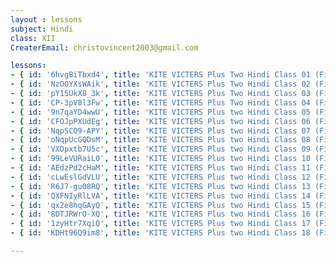 ```yaml
--- 
layout : lessons 
subject: Hindi
class: XII
CreaterEmail: christovincent2003@gmail.com

lessons:
- { id: '6hvgBiTbxd4', title: 'KITE VICTERS Plus Two Hindi Class 01 (First Bell-ഫസ്റ്റ് ബെല്‍)' }
- { id: 'NzOOYXsWAik', title: 'KITE VICTERS Plus Two Hindi Class 02 (First Bell-ഫസ്റ്റ് ബെല്‍)' }
- { id: 'pY15UkX8_3k', title: 'KITE VICTERS Plus Two Hindi Class 03 (First Bell-ഫസ്റ്റ് ബെല്‍)' }
- { id: 'CP-3pV8l3Fw', title: 'KITE VICTERS Plus Two Hindi Class 04 (First Bell-ഫസ്റ്റ് ബെല്‍)' }
- { id: '9n7qaYD4wwU', title: 'KITE VICTERS Plus two Hindi Class 05 (First Bell-ഫസ്റ്റ് ബെല്‍)' }
- { id: 'CFOJpPXUdEg', title: 'KITE VICTERS Plus two Hindi Class 06 (First Bell-ഫസ്റ്റ് ബെല്‍)' }
- { id: 'NqpSCO9-APY', title: 'KITE VICTERS Plus two Hindi Class 07 (First Bell-ഫസ്റ്റ് ബെല്‍)' }
- { id: 'oNqpUcGQDsM', title: 'KITE VICTERS Plus two Hindi Class 08 (First Bell-ഫസ്റ്റ് ബെല്‍)' }
- { id: 'VXOpxtb7U5c', title: 'KITE VICTERS Plus two Hindi Class 09 (First Bell-ഫസ്റ്റ് ബെല്‍)' }
- { id: '99LeVURaiL0', title: 'KITE VICTERS Plus two Hindi Class 10 (First Bell-ഫസ്റ്റ് ബെല്‍)' }
- { id: 'AEdzPd2cHaM', title: 'KITE VICTERS Plus two Hindi Class 11 (First Bell-ഫസ്റ്റ് ബെല്‍)' }
- { id: 'cLwEslGdVLU', title: 'KITE VICTERS Plus two Hindi Class 12 (First Bell-ഫസ്റ്റ് ബെല്‍)' }
- { id: 'R6J7-gu08RQ', title: 'KITE VICTERS Plus two Hindi Class 13 (First Bell-ഫസ്റ്റ് ബെല്‍)' }
- { id: 'QXFNIyRlLVA', title: 'KITE VICTERS Plus two Hindi Class 14 (First Bell-ഫസ്റ്റ് ബെല്‍)' }
- { id: 'qx2e8hqGAyQ', title: 'KITE VICTERS Plus two Hindi Class 15 (First Bell-ഫസ്റ്റ് ബെല്‍)' }
- { id: '8DTJRWrO-XQ', title: 'KITE VICTERS Plus two Hindi Class 16 (First Bell-ഫസ്റ്റ് ബെല്‍)' }
- { id: '1zyHtr7XqiQ', title: 'KITE VICTERS Plus two Hindi Class 17 (First Bell-ഫസ്റ്റ് ബെല്‍)' }
- { id: 'KDHt96Q9im8', title: 'KITE VICTERS Plus two Hindi Class 18 (First Bell-ഫസ്റ്റ് ബെല്‍)' }

---
```

